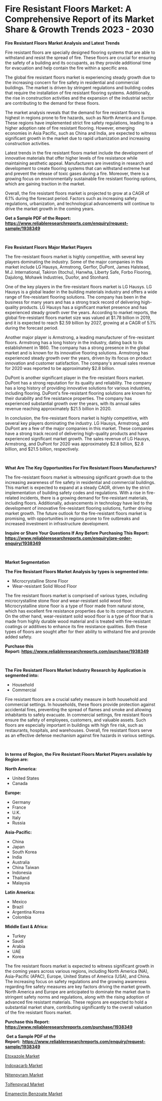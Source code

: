 <p><h1>Fire Resistant Floors Market: A Comprehensive Report of its Market Share & Growth Trends 2023 - 2030</h1></p><p><strong>Fire Resistant Floors Market Analysis and Latest Trends</strong></p>
<p><p>Fire resistant floors are specially designed flooring systems that are able to withstand and resist the spread of fire. These floors are crucial for ensuring the safety of a building and its occupants, as they provide additional time for evacuation and help contain the fire within a specific area.</p><p>The global fire resistant floors market is experiencing steady growth due to the increasing concern for fire safety in residential and commercial buildings. The market is driven by stringent regulations and building codes that require the installation of fire resistant flooring systems. Additionally, the rise in construction activities and the expansion of the industrial sector are contributing to the demand for these floors.</p><p>The market analysis reveals that the demand for fire resistant floors is highest in regions prone to fire hazards, such as North America and Europe. These regions have implemented strict fire safety regulations, leading to a higher adoption rate of fire resistant flooring. However, emerging economies in Asia Pacific, such as China and India, are expected to witness significant growth in the market due to rapid urbanization and increasing construction activities.</p><p>Latest trends in the fire resistant floors market include the development of innovative materials that offer higher levels of fire resistance while maintaining aesthetic appeal. Manufacturers are investing in research and development to create flooring systems that can withstand extreme heat and prevent the release of toxic gases during a fire. Moreover, there is a growing focus on environmentally sustainable fire resistant flooring options, which are gaining traction in the market.</p><p>Overall, the fire resistant floors market is projected to grow at a CAGR of 6.1% during the forecast period. Factors such as increasing safety regulations, urbanization, and technological advancements will continue to drive the market growth in the coming years.</p></p>
<p><strong>Get a Sample PDF of the Report:&nbsp; <a href="https://www.reliableresearchreports.com/enquiry/request-sample/1938349">https://www.reliableresearchreports.com/enquiry/request-sample/1938349</a></strong></p>
<p>&nbsp;</p>
<p><strong>Fire Resistant Floors Major Market Players</strong></p>
<p><p>The fire-resistant floors market is highly competitive, with several key players dominating the industry. Some of the major companies in this market include LG Hausys, Armstrong, Gerflor, DuPont, James Halstead, M.J. International, Takiron (Itochu), Hanwha, Liberty Safe, Forbo Flooring, Dajulong, Mohawk Industries, Duofor, and Stonhard.</p><p>One of the key players in the fire-resistant floors market is LG Hausys. LG Hausys is a global leader in the building materials industry and offers a wide range of fire-resistant flooring solutions. The company has been in the business for many years and has a strong track record of delivering high-quality products. LG Hausys has a significant market presence and has experienced steady growth over the years. According to market reports, the global fire-resistant floors market size was valued at $1.78 billion in 2019, and it is expected to reach $2.59 billion by 2027, growing at a CAGR of 5.1% during the forecast period.</p><p>Another major player is Armstrong, a leading manufacturer of fire-resistant floors. Armstrong has a long history in the industry, dating back to its establishment in 1860. The company has a strong presence in the global market and is known for its innovative flooring solutions. Armstrong has experienced steady growth over the years, driven by its focus on product innovation and customer satisfaction. The company's annual sales revenue for 2020 was reported to be approximately $2.8 billion.</p><p>DuPont is another significant player in the fire-resistant floors market. DuPont has a strong reputation for its quality and reliability. The company has a long history of providing innovative solutions for various industries, including flooring. DuPont's fire-resistant flooring solutions are known for their durability and fire resistance properties. The company has experienced substantial growth over the years, with its annual sales revenue reaching approximately $21.5 billion in 2020.</p><p>In conclusion, the fire-resistant floors market is highly competitive, with several key players dominating the industry. LG Hausys, Armstrong, and DuPont are a few of the major companies in this market. These companies have a strong track record of delivering high-quality products and have experienced significant market growth. The sales revenue of LG Hausys, Armstrong, and DuPont for 2020 was approximately $2.8 billion, $2.8 billion, and $21.5 billion, respectively.</p></p>
<p>&nbsp;</p>
<p><strong>What Are The Key Opportunities For Fire Resistant Floors Manufacturers?</strong></p>
<p><p>The fire-resistant floors market is witnessing significant growth due to the increasing awareness of fire safety in residential and commercial buildings. This market is expected to expand at a steady CAGR, driven by the strict implementation of building safety codes and regulations. With a rise in fire-related incidents, there is a growing demand for fire-resistant materials, including floors. Additionally, advancements in technology have led to the development of innovative fire-resistant flooring solutions, further driving market growth. The future outlook for the fire-resistant floors market is promising, with opportunities in regions prone to fire outbreaks and increased investment in infrastructure development.</p></p>
<p><strong>Inquire or Share Your Questions If Any Before Purchasing This Report: <a href="https://www.reliableresearchreports.com/enquiry/pre-order-enquiry/1938349">https://www.reliableresearchreports.com/enquiry/pre-order-enquiry/1938349</a></strong></p>
<p>&nbsp;</p>
<p><strong>Market Segmentation</strong></p>
<p><strong>The Fire Resistant Floors Market Analysis by types is segmented into:</strong></p>
<p><ul><li>Microcrystalline Stone Floor</li><li>Wear-resistant Solid Wood Floor</li></ul></p>
<p><p>The fire resistant floors market is comprised of various types, including microcrystalline stone floor and wear-resistant solid wood floor. Microcrystalline stone floor is a type of floor made from natural stone, which has excellent fire resistance properties due to its compact structure. On the other hand, wear-resistant solid wood floor is a type of floor that is made from highly durable wood material and is treated with fire-resistant coatings or additives to enhance its fire resistance qualities. Both these types of floors are sought after for their ability to withstand fire and provide added safety.</p></p>
<p><strong>Purchase this Report:&nbsp;<a href="https://www.reliableresearchreports.com/purchase/1938349">https://www.reliableresearchreports.com/purchase/1938349</a></strong></p>
<p>&nbsp;</p>
<p><strong>The Fire Resistant Floors Market Industry Research by Application is segmented into:</strong></p>
<p><ul><li>Household</li><li>Commercial</li></ul></p>
<p><p>Fire resistant floors are a crucial safety measure in both household and commercial settings. In households, these floors provide protection against accidental fires, preventing the spread of flames and smoke and allowing inhabitants to safely evacuate. In commercial settings, fire resistant floors ensure the safety of employees, customers, and valuable assets. Such floors are especially important in buildings with high fire risk, such as restaurants, hospitals, and warehouses. Overall, fire resistant floors serve as an effective defense mechanism against fire hazards in various settings.</p></p>
<p>&nbsp;</p>
<p><strong>In terms of Region, the Fire Resistant Floors Market Players available by Region are:</strong></p>
<p>
    <p> <strong> North America: </strong>
        <ul>
            <li>United States</li>
            <li>Canada</li>
        </ul>
        </p> 
    <p> <strong> Europe: </strong>
        <ul>
            <li>Germany</li>
            <li>France</li>
            <li>U.K.</li>
            <li>Italy</li>
            <li>Russia</li>
        </ul>
        </p> 
    <p> <strong> Asia-Pacific: </strong>
        <ul>
            <li>China</li>
            <li>Japan</li>
            <li>South Korea</li>
            <li>India</li>
            <li>Australia</li>
            <li>China Taiwan</li>
            <li>Indonesia</li>
            <li>Thailand</li>
            <li>Malaysia</li>
        </ul>
        </p> 
    <p> <strong> Latin America: </strong>
        <ul>
            <li>Mexico</li>
            <li>Brazil</li>
            <li>Argentina Korea</li>
            <li>Colombia</li>
        </ul>
        </p> 
    <p> <strong> Middle East & Africa: </strong>
        <ul>
            <li>Turkey</li>
            <li>Saudi</li>
            <li>Arabia</li>
            <li>UAE</li>
            <li>Korea</li>
        </ul>
    </p>
    </p>
<p><p>The fire resistant floors market is expected to witness significant growth in the coming years across various regions, including North America (NA), Asia-Pacific (APAC), Europe, United States of America (USA), and China. The increasing focus on safety regulations and the growing awareness regarding fire safety measures are key factors driving the market growth. North America and Europe are anticipated to dominate the market due to stringent safety norms and regulations, along with the rising adoption of advanced fire resistant materials. These regions are expected to hold a substantial market share, contributing significantly to the overall valuation of the fire resistant floors market.</p></p>
<p><strong>Purchase this Report: <a href="https://www.reliableresearchreports.com/purchase/1938349">https://www.reliableresearchreports.com/purchase/1938349</a></strong></p>
<p>&nbsp;<strong>Get a Sample PDF of the Report:&nbsp;&nbsp;<a href="https://www.reliableresearchreports.com/enquiry/request-sample/1938349">https://www.reliableresearchreports.com/enquiry/request-sample/1938349</a></strong></p>
<p><strong></strong></p>
<p><p><a href="https://github.com/abdelrhmankishk22/Market-Research-Report-List-1/blob/main/etoxazole-market.md">Etoxazole Market</a></p><p><a href="https://github.com/mahnoor2003/Market-Research-Report-List-1/blob/main/indoxacarb-market.md">Indoxacarb Market</a></p><p><a href="https://github.com/deliacustodio40/Market-Research-Report-List-1/blob/main/nitenpyram-market.md">Nitenpyram Market</a></p><p><a href="https://github.com/maliyahmorrow6654/Market-Research-Report-List-1/blob/main/tolfenpyrad-market.md">Tolfenpyrad Market</a></p><p><a href="https://github.com/scarol104/Market-Research-Report-List-1/blob/main/emamectin-benzoate-market.md">Emamectin Benzoate Market</a></p></p>